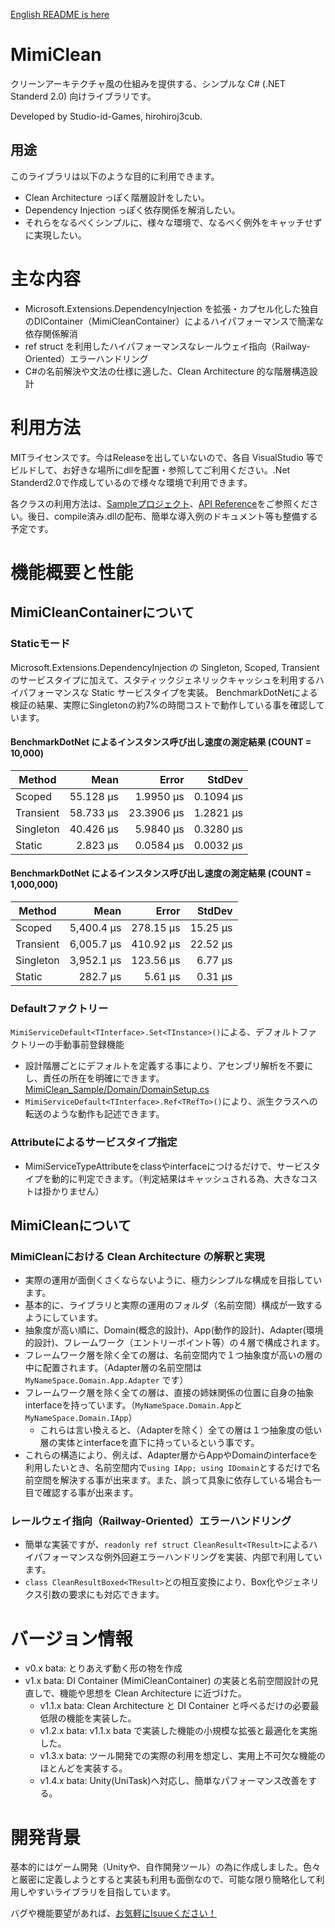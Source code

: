 [English README is here](/README-en.md)

# MimiClean

クリーンアーキテクチャ風の仕組みを提供する、シンプルな C# (.NET Standerd 2.0) 向けライブラリです。

Developed by Studio-id-Games, hirohiroj3cub.

## 用途

このライブラリは以下のような目的に利用できます。
- Clean Architecture っぽく階層設計をしたい。
- Dependency Injection っぽく依存関係を解消したい。
- それらをなるべくシンプルに、様々な環境で、なるべく例外をキャッチせずに実現したい。

# 主な内容

- Microsoft.Extensions.DependencyInjection を拡張・カプセル化した独自のDIContainer（MimiCleanContainer）によるハイパフォーマンスで簡潔な依存関係解消
- ref struct を利用したハイパフォーマンスなレールウェイ指向（Railway-Oriented）エラーハンドリング
- C#の名前解決や文法の仕様に適した、Clean Architecture 的な階層構造設計

# 利用方法

MITライセンスです。今はReleaseを出していないので、各自 VisualStudio 等でビルドして、お好きな場所にdllを配置・参照してご利用ください。.Net Standerd2.0で作成しているので様々な環境で利用できます。

各クラスの利用方法は、[Sampleプロジェクト](/MimiClean/MimiCleanSample)、[API Reference](https://studio-id-game.github.io/MimiClean/api/StudioIdGames)をご参照ください。後日、compile済み.dllの配布、簡単な導入例のドキュメント等も整備する予定です。

# 機能概要と性能

## MimiCleanContainerについて

### Staticモード

Microsoft.Extensions.DependencyInjection の Singleton, Scoped, Transient のサービスタイプに加えて、スタティックジェネリックキャッシュを利用するハイパフォーマンスな Static サービスタイプを実装。
BenchmarkDotNetによる検証の結果、実際にSingletonの約7%の時間コストで動作している事を確認しています。

#### BenchmarkDotNet によるインスタンス呼び出し速度の測定結果 (COUNT = 10,000)

| Method    | Mean      | Error     | StdDev   |
|-----------|----------:|----------:|---------:|
| Scoped    |  55.128 µs |  1.9950 µs | 0.1094 µs |
| Transient |  58.733 µs | 23.3906 µs | 1.2821 µs |
| Singleton |  40.426 µs |  5.9840 µs | 0.3280 µs |
| Static    |   2.823 µs |  0.0584 µs | 0.0032 µs |

#### BenchmarkDotNet によるインスタンス呼び出し速度の測定結果 (COUNT = 1,000,000)

| Method    | Mean      | Error     | StdDev   |
|-----------|----------:|----------:|---------:|
| Scoped    | 5,400.4 µs |  278.15 µs |  15.25 µs |
| Transient | 6,005.7 µs |  410.92 µs |  22.52 µs |
| Singleton | 3,952.1 µs |  123.56 µs |   6.77 µs |
| Static    |   282.7 µs |    5.61 µs |   0.31 µs |

### Defaultファクトリー

`MimiServiceDefault<TInterface>.Set<TInstance>()`による、デフォルトファクトリーの手動事前登録機能
- 設計階層ごとにデフォルトを定義する事により、アセンブリ解析を不要にし、責任の所在を明確にできます。[MimiClean_Sample/Domain/DomainSetup.cs](/MimiClean/MimiClean_Sample/Domain/DomainSetup.cs)
- `MimiServiceDefault<TInterface>.Ref<TRefTo>()`により、派生クラスへの転送のような動作も記述できます。 

### Attributeによるサービスタイプ指定

- MimiServiceTypeAttributeをclassやinterfaceにつけるだけで、サービスタイプを動的に判定できます。（判定結果はキャッシュされる為、大きなコストは掛かりません）

## MimiCleanについて

### MimiCleanにおける Clean Architecture の解釈と実現

- 実際の運用が面倒くさくならないように、極力シンプルな構成を目指しています。
- 基本的に、ライブラリと実際の運用のフォルダ（名前空間）構成が一致するようにしています。
- 抽象度が高い順に、Domain(概念的設計)、App(動作的設計)、Adapter(環境的設計)、フレームワーク（エントリーポイント等）の４層で構成されます。
- フレームワーク層を除く全ての層は、名前空間内で１つ抽象度が高いの層の中に配置されます。（Adapter層の名前空間は `MyNameSpace.Domain.App.Adapter` です）
- フレームワーク層を除く全ての層は、直接の姉妹関係の位置に自身の抽象interfaceを持っています。（`MyNameSpace.Domain.App`と`MyNameSpace.Domain.IApp`）
  -	これらは言い換えると、（Adapterを除く）全ての層は１つ抽象度の低い層の実体とinterfaceを直下に持っているという事です。
- これらの構造により、例えば、Adapter層からAppやDomainのinterfaceを利用したいとき、名前空間内で`using IApp; using IDomain`とするだけで名前空間を解決する事が出来ます。また、誤って具象に依存している場合も一目で確認する事が出来ます。

### レールウェイ指向（Railway-Oriented）エラーハンドリング

- 簡単な実装ですが、`readonly ref struct CleanResult<TResult>`によるハイパフォーマンスな例外回避エラーハンドリングを実装、内部で利用しています。
- `class CleanResultBoxed<TResult>`との相互変換により、Box化やジェネリクス引数の要求にも対応できます。

# バージョン情報

- v0.x bata: とりあえず動く形の物を作成
- v1.x bata: DI Container (MimiCleanContainer) の実装と名前空間設計の見直しで、機能や思想を Clean Architecture に近づけた。
  - v1.1.x bata: Clean Architecture と DI Container と呼べるだけの必要最低限の機能を実装した。
  - v1.2.x bata: v1.1.x bata で実装した機能の小規模な拡張と最適化を実施した。
  - v1.3.x bata: ツール開発での実際の利用を想定し、実用上不可欠な機能のほとんどを実装する。
  - v1.4.x bata: Unity(UniTask)へ対応し、簡単なパフォーマンス改善をする。

# 開発背景

基本的にはゲーム開発（Unityや、自作開発ツール）の為に作成しました。色々と厳密に定義しようとすると実装も利用も面倒なので、可能な限り簡略化して利用しやすいライブラリを目指しています。

バグや機能要望があれば、[お気軽にIsuueください！](https://github.com/Studio-id-Game/MimiClean/issues)
